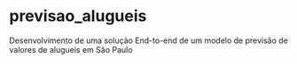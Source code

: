 # previsao_alugueis
Desenvolvimento de uma solução End-to-end de um modelo de previsão de valores de alugueis em São Paulo
